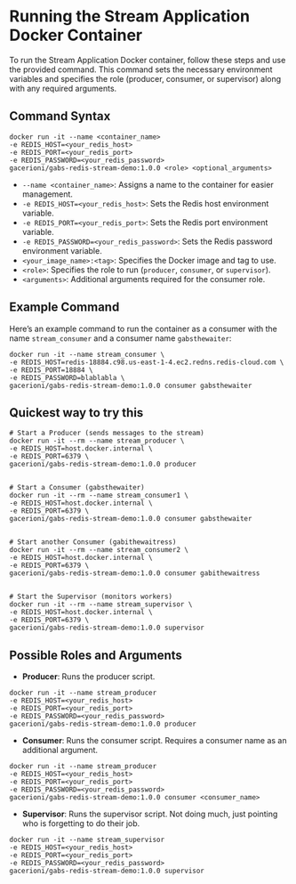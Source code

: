 # Running the Stream Application Docker Container

To run the Stream Application Docker container, follow these steps and use the provided command. This command sets the necessary environment variables and specifies the role (producer, consumer, or supervisor) along with any required arguments.

## Command Syntax

```shell
docker run -it --name <container_name>
-e REDIS_HOST=<your_redis_host>
-e REDIS_PORT=<your_redis_port>
-e REDIS_PASSWORD=<your_redis_password>
gacerioni/gabs-redis-stream-demo:1.0.0 <role> <optional_arguments>
```

- `--name <container_name>`: Assigns a name to the container for easier management.
- `-e REDIS_HOST=<your_redis_host>`: Sets the Redis host environment variable.
- `-e REDIS_PORT=<your_redis_port>`: Sets the Redis port environment variable.
- `-e REDIS_PASSWORD=<your_redis_password>`: Sets the Redis password environment variable.
- `<your_image_name>:<tag>`: Specifies the Docker image and tag to use.
- `<role>`: Specifies the role to run (`producer`, `consumer`, or `supervisor`).
- `<arguments>`: Additional arguments required for the consumer role.

## Example Command

Here’s an example command to run the container as a consumer with the name `stream_consumer` and a consumer name `gabsthewaiter`:

```shell
docker run -it --name stream_consumer \
-e REDIS_HOST=redis-18884.c98.us-east-1-4.ec2.redns.redis-cloud.com \
-e REDIS_PORT=18884 \
-e REDIS_PASSWORD=blablabla \
gacerioni/gabs-redis-stream-demo:1.0.0 consumer gabsthewaiter
```
## Quickest way to try this
```shell
# Start a Producer (sends messages to the stream)
docker run -it --rm --name stream_producer \
-e REDIS_HOST=host.docker.internal \
-e REDIS_PORT=6379 \
gacerioni/gabs-redis-stream-demo:1.0.0 producer


# Start a Consumer (gabsthewaiter)
docker run -it --rm --name stream_consumer1 \
-e REDIS_HOST=host.docker.internal \
-e REDIS_PORT=6379 \
gacerioni/gabs-redis-stream-demo:1.0.0 consumer gabsthewaiter


# Start another Consumer (gabithewaitress)
docker run -it --rm --name stream_consumer2 \
-e REDIS_HOST=host.docker.internal \
-e REDIS_PORT=6379 \
gacerioni/gabs-redis-stream-demo:1.0.0 consumer gabithewaitress


# Start the Supervisor (monitors workers)
docker run -it --rm --name stream_supervisor \
-e REDIS_HOST=host.docker.internal \
-e REDIS_PORT=6379 \
gacerioni/gabs-redis-stream-demo:1.0.0 supervisor
```

## Possible Roles and Arguments

- **Producer**: Runs the producer script.

```shell
docker run -it --name stream_producer
-e REDIS_HOST=<your_redis_host>
-e REDIS_PORT=<your_redis_port>
-e REDIS_PASSWORD=<your_redis_password>
gacerioni/gabs-redis-stream-demo:1.0.0 producer
```


- **Consumer**: Runs the consumer script. Requires a consumer name as an additional argument.

```shell
docker run -it --name stream_producer
-e REDIS_HOST=<your_redis_host>
-e REDIS_PORT=<your_redis_port>
-e REDIS_PASSWORD=<your_redis_password>
gacerioni/gabs-redis-stream-demo:1.0.0 consumer <consumer_name>
```

- **Supervisor**: Runs the supervisor script. Not doing much, just pointing who is forgetting to do their job.

```shell
docker run -it --name stream_supervisor
-e REDIS_HOST=<your_redis_host>
-e REDIS_PORT=<your_redis_port>
-e REDIS_PASSWORD=<your_redis_password>
gacerioni/gabs-redis-stream-demo:1.0.0 supervisor
```
